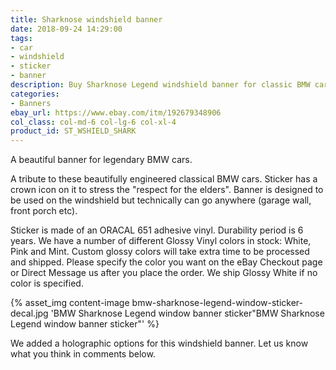 ```yaml
---
title: Sharknose windshield banner
date: 2018-09-24 14:29:00
tags:
- car
- windshield
- sticker
- banner
description: Buy Sharknose Legend windshield banner for classic BMW cars. Available in holographic finish.
categories:
- Banners
ebay_url: https://www.ebay.com/itm/192679348906
col_class: col-md-6 col-lg-6 col-xl-4
product_id: ST_WSHIELD_SHARK
---
```


A beautiful banner for legendary BMW cars.

<!-- more -->
<!-- {% asset_img content-image bmw-shark-sharknose-windshield-banner-holographic.jpg 'Sharknose Legend classic BMW window banner with crown"Sharknose Legend classic BMW window banner with crown"' %} -->

A tribute to these beautifully engineered classical BMW cars. Sticker has a crown icon on it to stress the "respect for the elders". Banner is designed to be used on the windshield but technically can go anywhere (garage wall, front porch etc).

Sticker is made of an ORACAL 651 adhesive vinyl. Durability period is 6 years. We have a number of different Glossy Vinyl colors in stock: White, Pink and Mint. Custom glossy colors will take extra time to be processed and shipped. Please specify the color you want on the eBay Checkout page or Direct Message us after you place the order. We ship Glossy White if no color is specified.

{% asset_img content-image bmw-sharknose-legend-window-sticker-decal.jpg 'BMW Sharknose Legend window banner sticker"BMW Sharknose Legend window banner sticker"' %}

We added a holographic options for this windshield banner. Let us know what you think in comments below.
